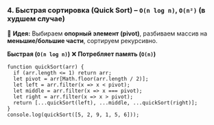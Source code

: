 ### **4. Быстрая сортировка (Quick Sort) – `O(n log n)`, `O(n²)` (в худшем случае)**

📌 **Идея:** Выбираем **опорный элемент (pivot)**, разбиваем массив на **меньшие/большие части**, сортируем рекурсивно.

**Быстрая (`O(n log n)`)** ❌ **Потребляет память (`O(n)`)**

```
function quickSort(arr) {
  if (arr.length <= 1) return arr;
  let pivot = arr[Math.floor(arr.length / 2)];
  let left = arr.filter(x => x < pivot);
  let middle = arr.filter(x => x === pivot);
  let right = arr.filter(x => x > pivot);
  return [...quickSort(left), ...middle, ...quickSort(right)];
}
console.log(quickSort([5, 2, 9, 1, 5, 6]));

```
